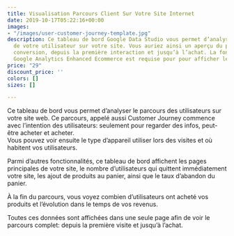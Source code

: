 ```yaml
---
title: Visualisation Parcours Client Sur Votre Site Internet
date: 2019-10-17T05:22:16+00:00
images:
- "/images/user-customer-journey-template.jpg"
description: Ce tableau de bord Google Data Studio vous permet d’analyser le parcours
  de votre utilisateur sur votre site. Vous auriez ainsi un aperçu du processus de
  conversion, depuis la première interaction et jusqu’à l’achat. La fonctionnalité
  Google Analytics Enhanced Ecommerce est requise pour pour afficher les données.
price: "29"
discount_price: ''
colors: []
sizes: []

---
```

Ce tableau de bord vous permet d’analyser le parcours des utilisateurs sur votre site web. Ce parcours, appelé aussi Customer Journey commence avec l’intention des utilisateurs: seulement pour regarder des infos, peut-être acheter et acheter.  
Vous pouvez voir ensuite le type d’appareil utiliser lors des visites et où habitent vos utilisateurs.

Parmi d’autres fonctionnalités, ce tableau de bord affichent les pages principales de votre site, le nombre d’utilisateurs qui quittent immédiatement votre site, les ajout de produits au panier, ainsi que le taux d’abandon du panier.

À la fin du parcours, vous voyez combien d’utilisateurs ont acheté vos produits et l’évolution dans le temps de vos revenus.

Toutes ces données sont affichées dans une seule page afin de voir le parcours complet: depuis la première visite et jusqu’à l’achat.